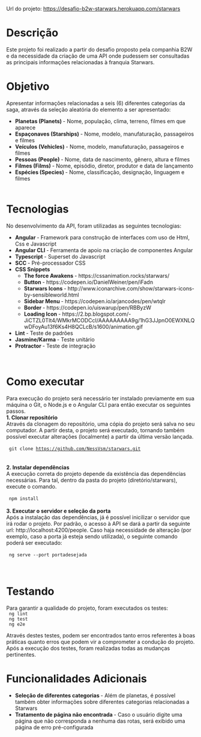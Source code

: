 Url do projeto: https://desafio-b2w-starwars.herokuapp.com/starwars

# Descrição

Este projeto foi realizado a partir do desafio proposto pela companhia B2W e da necessidade da criação de uma API onde pudessem ser consultadas as principais informações relacionadas à franquia Starwars.

# Objetivo

Apresentar informações relacionadas a seis (6) diferentes categorias da saga, através da seleção aleatória do elemento a ser apresentado:

- <b> Planetas (Planets) </b> - Nome, população, clima, terreno, filmes em que aparece <br />
- <b> Espaçonaves (Starships) </b> - Nome, modelo, manufaturação, passageiros e filmes <br />
- <b> Veículos (Vehicles) </b> - Nome, modelo, manufaturação, passageiros e filmes <br />
- <b> Pessoas (People) </b>- Nome, data de nascimento, gênero, altura e filmes <br />
- <b> Filmes (Films) </b> - Nome, episódio, diretor, produtor e data de lançamento <br />
- <b> Espécies (Species) </b> -  Nome, classificação, designação, linguagem e filmes<br /><br />

# Tecnologias

No desenvolvimento da API, foram utilizadas as seguintes tecnologias:
<ul>
  <li>
     <b> Angular </b> - Framework para construção de interfaces com uso de Html, Css e Javascript </li>
   <li>
     <b>Angular CLI </b> - Ferramenta de apoio na criação de componentes Angular</li>
   <li> 
     <b> Typescript </b> - Superset do Javascript </li>
   <li>
     <b> SCC  </b> - Pré-processador CSS </li>
   <li>
     <b> CSS Snippets </b>
     <ul>
       <li> <b> The force Awakens </b> - https://cssanimation.rocks/starwars/ 
       </li>
       <li> <b> Button </b> - https://codepen.io/DanielWeiner/pen/iFadn 
       </li>
       <li> <b> Starwars Icons </b> - http://www.iconarchive.com/show/starwars-icons-by-sensibleworld.html 
       </li>
       <li> <b> Sidebar Menu </b> - https://codepen.io/arjancodes/pen/wtqIr 
       </li>
       <li> <b> Border </b> - https://codepen.io/uiswarup/pen/RBByzW 
       </li>
       <li> <b> Loading Icon </b> - https://2.bp.blogspot.com/-JiCTZL0TIt4/WMkrMCODCcI/AAAAAAAAA9g/1hG3JJpnO0EWXNLQwDFoyAu13f6Ks4H8QCLcB/s1600/animation.gif 
       </li>
     </ul>
    </li> 
    <li> <b> Lint </b> - Teste de padrões </li>
    <li> <b> Jasmine/Karma </b> - Teste unitário </li>
  <li> <b> Protractor </b> - Teste de integração </li>
 </ul><br />
  
  # Como executar
  
  Para execução do projeto será necessário ter instalado previamente em sua máquina o Git, o Node.js e o Angular CLI para então executar os seguintes passos.<br />
   <b>1. Clonar repositório </b> <br />
Através da clonagem do repositório, uma cópia do projeto será salva no seu computador. A partir desta, o projeto será executado, tornando também possível executar alterações (localmente) a partir da última versão lançada.<br /><br />
    <code>
    git clone https://github.com/NessVsm/starwars.git
    </code><br /><br >
   <b>2. Instalar dependências </b> <br />
    A execução correta do projeto depende da existência das dependências necessárias. Para tal, dentro da pasta do projeto (diretório/starwars), execute o comando.<br /><br />
    <code>
    npm install
    </code><br /><br />
    <b>3. Executar o servidor e seleção da porta </b><br />
   Após a instalação das dependências, já é possível inicilizar o servidor que irá rodar o projeto. 
  Por padrão, o acesso à API se dará a partir da seguinte url: http://localhost:4200/people. Caso haja necessidade de alteração (por exemplo, caso a porta já esteja sendo utilizada), o seguinte comando poderá ser executado:<br /><br />
    <code>
    ng serve --port portadesejada
    </code><br /><br />

  # Testando
  
  Para garantir a qualidade do projeto, foram executados os testes:<br />
  <code> ng lint </code><br />
  <code> ng test </code><br />
  <code> ng e2e </code><br />
  
  Através destes testes, podem ser encontrados tanto erros referentes à boas práticas quanto erros que podem vir a comprometer a condução do projeto. Após a execução dos testes, foram realizadas todas as mudanças pertinentes.
  
  # Funcionalidades Adicionais
  
  <ul>
  <li><b> Seleção de diferentes categorias </b> - Além de planetas, é possível também obter informações sobre diferentes categorias relacionadas a Starwars<br />
  </li>
  <li><b> Tratamento de página não encontrada </b> - Caso o usuário digite uma página que não corresponda a nenhuma das rotas, será exibido uma página de erro pré-configurada<br />
  </li>
  </ul>
  







